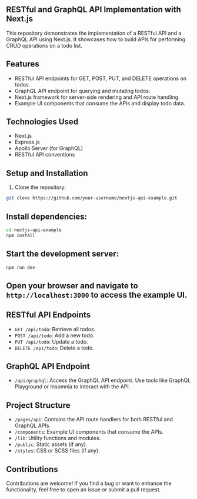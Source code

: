 ## RESTful and GraphQL API Implementation with Next.js

This repository demonstrates the implementation of a RESTful API and a GraphQL API using Next.js. It showcases how to build APIs for performing CRUD operations on a todo list.

## Features

- RESTful API endpoints for GET, POST, PUT, and DELETE operations on todos.
- GraphQL API endpoint for querying and mutating todos.
- Next.js framework for server-side rendering and API route handling.
- Example UI components that consume the APIs and display todo data.

## Technologies Used

- Next.js
- Express.js
- Apollo Server (for GraphQL)
- RESTful API conventions

## Setup and Installation

1. Clone the repository:

```bash
git clone https://github.com/your-username/nextjs-api-example.git
```

## Install dependencies:

```bash
cd nextjs-api-example
npm install
```

## Start the development server:

```bash
npm run dev
```

## Open your browser and navigate to `http://localhost:3000` to access the example UI.

## RESTful API Endpoints

- `GET /api/todo`: Retrieve all todos.
- `POST /api/todo`: Add a new todo.
- `PUT /api/todo`: Update a todo.
- `DELETE /api/todo`: Delete a todo.

## GraphQL API Endpoint

- `/api/graphql`: Access the GraphQL API endpoint. Use tools like GraphQL Playground or Insomnia to interact with the API.

## Project Structure

- `/pages/api`: Contains the API route handlers for both RESTful and GraphQL APIs.
- `/components`: Example UI components that consume the APIs.
- `/lib`: Utility functions and modules.
- `/public`: Static assets (if any).
- `/styles`: CSS or SCSS files (if any).

## Contributions

Contributions are welcome! If you find a bug or want to enhance the functionality, feel free to open an issue or submit a pull request.
